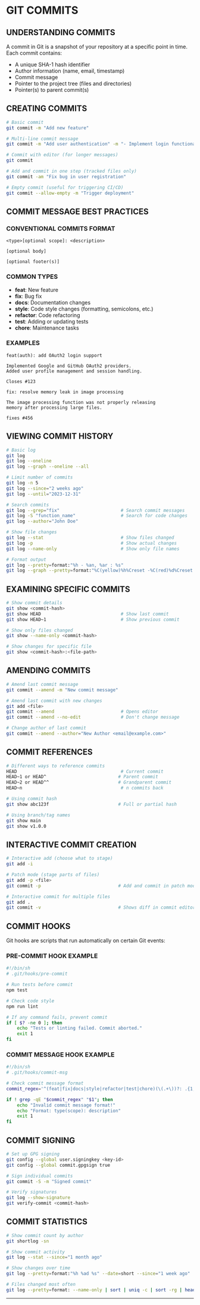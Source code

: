 # GIT COMMITS

## UNDERSTANDING COMMITS

A commit in Git is a snapshot of your repository at a specific point in time. Each commit contains:

- A unique SHA-1 hash identifier
- Author information (name, email, timestamp)
- Commit message
- Pointer to the project tree (files and directories)
- Pointer(s) to parent commit(s)

## CREATING COMMITS

```bash
# Basic commit
git commit -m "Add new feature"

# Multi-line commit message
git commit -m "Add user authentication" -m "- Implement login functionality" -m "- Add password validation"

# Commit with editor (for longer messages)
git commit

# Add and commit in one step (tracked files only)
git commit -am "Fix bug in user registration"

# Empty commit (useful for triggering CI/CD)
git commit --allow-empty -m "Trigger deployment"
```

## COMMIT MESSAGE BEST PRACTICES

### CONVENTIONAL COMMITS FORMAT

```
<type>[optional scope]: <description>

[optional body]

[optional footer(s)]
```

### COMMON TYPES

- **feat**: New feature
- **fix**: Bug fix
- **docs**: Documentation changes
- **style**: Code style changes (formatting, semicolons, etc.)
- **refactor**: Code refactoring
- **test**: Adding or updating tests
- **chore**: Maintenance tasks

### EXAMPLES

```
feat(auth): add OAuth2 login support

Implemented Google and GitHub OAuth2 providers.
Added user profile management and session handling.

Closes #123
```

```
fix: resolve memory leak in image processing

The image processing function was not properly releasing
memory after processing large files.

fixes #456
```

## VIEWING COMMIT HISTORY

```bash
# Basic log
git log
git log --oneline
git log --graph --oneline --all

# Limit number of commits
git log -n 5
git log --since="2 weeks ago"
git log --until="2023-12-31"

# Search commits
git log --grep="fix"                       # Search commit messages
git log -S "function_name"                 # Search for code changes
git log --author="John Doe"

# Show file changes
git log --stat                             # Show files changed
git log -p                                 # Show actual changes
git log --name-only                        # Show only file names

# Format output
git log --pretty=format:"%h - %an, %ar : %s"
git log --graph --pretty=format:"%C(yellow)%h%Creset -%C(red)%d%Creset %s %C(green)(%cr) %C(bold blue)<%an>%Creset"
```

## EXAMINING SPECIFIC COMMITS

```bash
# Show commit details
git show <commit-hash>
git show HEAD                              # Show last commit
git show HEAD~1                            # Show previous commit

# Show only files changed
git show --name-only <commit-hash>

# Show changes for specific file
git show <commit-hash>:<file-path>
```

## AMENDING COMMITS

```bash
# Amend last commit message
git commit --amend -m "New commit message"

# Amend last commit with new changes
git add <file>
git commit --amend                         # Opens editor
git commit --amend --no-edit               # Don't change message

# Change author of last commit
git commit --amend --author="New Author <email@example.com>"
```

## COMMIT REFERENCES

```bash
# Different ways to reference commits
HEAD                                       # Current commit
HEAD~1 or HEAD^                           # Parent commit
HEAD~2 or HEAD^^                          # Grandparent commit
HEAD~n                                     # n commits back

# Using commit hash
git show abc123f                          # Full or partial hash

# Using branch/tag names
git show main
git show v1.0.0
```

## INTERACTIVE COMMIT CREATION

```bash
# Interactive add (choose what to stage)
git add -i

# Patch mode (stage parts of files)
git add -p <file>
git commit -p                             # Add and commit in patch mode

# Interactive commit for multiple files
git add .
git commit -v                             # Shows diff in commit editor
```

## COMMIT HOOKS

Git hooks are scripts that run automatically on certain Git events:

### PRE-COMMIT HOOK EXAMPLE

```bash
#!/bin/sh
# .git/hooks/pre-commit

# Run tests before commit
npm test

# Check code style
npm run lint

# If any command fails, prevent commit
if [ $? -ne 0 ]; then
    echo "Tests or linting failed. Commit aborted."
    exit 1
fi
```

### COMMIT MESSAGE HOOK EXAMPLE

```bash
#!/bin/sh
# .git/hooks/commit-msg

# Check commit message format
commit_regex='^(feat|fix|docs|style|refactor|test|chore)(\(.+\))?: .{1,50}'

if ! grep -qE "$commit_regex" "$1"; then
    echo "Invalid commit message format!"
    echo "Format: type(scope): description"
    exit 1
fi
```

## COMMIT SIGNING

```bash
# Set up GPG signing
git config --global user.signingkey <key-id>
git config --global commit.gpgsign true

# Sign individual commits
git commit -S -m "Signed commit"

# Verify signatures
git log --show-signature
git verify-commit <commit-hash>
```

## COMMIT STATISTICS

```bash
# Show commit count by author
git shortlog -sn

# Show commit activity
git log --stat --since="1 month ago"

# Show changes over time
git log --pretty=format:"%h %ad %s" --date=short --since="1 week ago"

# Files changed most often
git log --pretty=format: --name-only | sort | uniq -c | sort -rg | head -10
```

---
